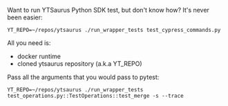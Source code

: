 Want to run YTSaurus Python SDK test, but don't know how? It's never been easier:

```shell
YT_REPO=~/repos/ytsaurus ./run_wrapper_tests test_cypress_commands.py
```

All you need is:
- docker runtime
- cloned ytsaurus repository (a.k.a YT_REPO)

Pass all the arguments that you would pass to pytest:
```shell
YT_REPO=~/repos/ytsaurus ./run_wrapper_tests test_operations.py::TestOperations::test_merge -s --trace
```
